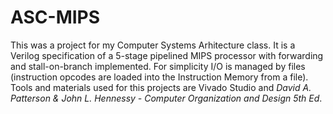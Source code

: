 # ASC-MIPS

  This was a project for my Computer Systems Arhitecture class. It is a Verilog specification of a 5-stage pipelined MIPS processor with forwarding and stall-on-branch implemented. For simplicity I/O is managed by files (instruction opcodes are loaded into the Instruction Memory from a file). Tools and materials used for this projects are Vivado Studio and *David A. Patterson & John L. Hennessy - Computer Organization and Design 5th Ed*.
